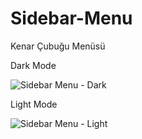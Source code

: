 # Sidebar-Menu
Kenar Çubuğu Menüsü

Dark Mode

![Sidebar Menu - Dark](https://user-images.githubusercontent.com/111640113/230033983-308b418c-ea75-4640-a4ca-82dca0a1fa90.png)

Light Mode

![Sidebar Menu - Light](https://user-images.githubusercontent.com/111640113/230034040-4eee5966-9aa1-4e51-a07b-72ac8683208f.png)
